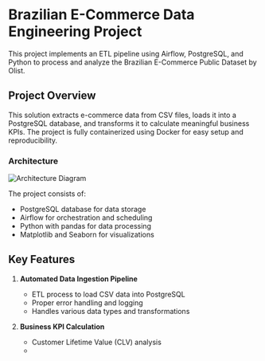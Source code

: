 # Brazilian E-Commerce Data Engineering Project

This project implements an ETL pipeline using Airflow, PostgreSQL, and Python to process and analyze the Brazilian E-Commerce Public Dataset by Olist.

## Project Overview

This solution extracts e-commerce data from CSV files, loads it into a PostgreSQL database, and transforms it to calculate meaningful business KPIs. The project is fully containerized using Docker for easy setup and reproducibility.

### Architecture

![Architecture Diagram](https://raw.githubusercontent.com/username/ecommerce-data-engineering/main/architecture.png)

The project consists of:
- PostgreSQL database for data storage
- Airflow for orchestration and scheduling
- Python with pandas for data processing
- Matplotlib and Seaborn for visualizations

## Key Features

1. **Automated Data Ingestion Pipeline**
   - ETL process to load CSV data into PostgreSQL
   - Proper error handling and logging
   - Handles various data types and transformations

2. **Business KPI Calculation**
   - Customer Lifetime Value (CLV) analysis
   -